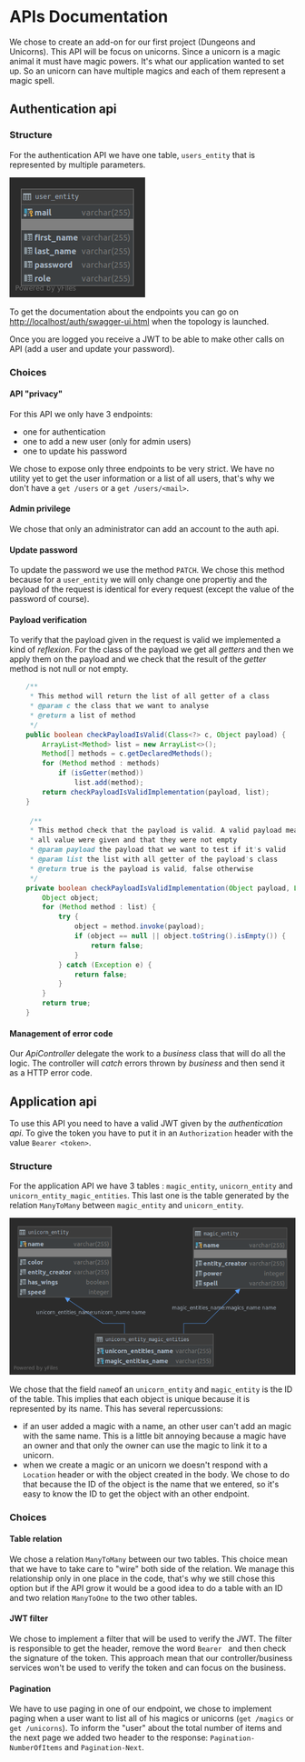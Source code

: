 # APIs Documentation

We chose to create an add-on for our first project (Dungeons and Unicorns). This API will be focus on unicorns. Since a unicorn is a magic animal it must have magic powers. It's what our application wanted to set up. So an unicorn can have multiple magics and each of them represent a magic spell.

## Authentication api

### Structure 

For the authentication API we have one table, `users_entity` that is represented by multiple parameters.

![](img/auth_db.png)

To get the documentation about the endpoints you can go on [http://localhost/auth/swagger-ui.html](http://localhost/auth/swagger-ui.html) when the topology is launched.

Once you are logged you receive a JWT to be able to make other calls on API (add a user and update your password).

### Choices

#### API "privacy"

For this API we only have 3 endpoints:

- one for authentication
- one to add a new user (only for admin users)
- one to update his password

We chose to expose only three endpoints to be very strict. We have no utility yet to get the user information or a list of all users, that's why we don't have a `get /users` or a `get /users/<mail>`.

#### Admin privilege

We chose that only an administrator can add an account to the auth api.

#### Update password

To update the password we use the method `PATCH`. We chose this method because for a `user_entity` we will only change one propertiy and the payload of the request is identical for every request (except the value of the password of course).

#### Payload verification

To verify that the payload given in the request is valid we implemented a kind of _reflexion_. For the class of the payload we get all _getters_ and then we apply them on the payload and we check that the result of the _getter_ method is not null or not empty.

```java
    /**
     * This method will return the list of all getter of a class
     * @param c the class that we want to analyse
     * @return a list of method
     */
    public boolean checkPayloadIsValid(Class<?> c, Object payload) {
        ArrayList<Method> list = new ArrayList<>();
        Method[] methods = c.getDeclaredMethods();
        for (Method method : methods)
            if (isGetter(method))
                list.add(method);
        return checkPayloadIsValidImplementation(payload, list);
    }    

     /**
     * This method check that the payload is valid. A valid payload mean that
     * all value were given and that they were not empty
     * @param payload the payload that we want to test if it's valid
     * @param list the list with all getter of the payload's class
     * @return true is the payload is valid, false otherwise
     */
    private boolean checkPayloadIsValidImplementation(Object payload, List<Method> list){
        Object object;
        for (Method method : list) {
            try {
                object = method.invoke(payload);
                if (object == null || object.toString().isEmpty()) {
                    return false;
                }
            } catch (Exception e) {
                return false;
            }
        }
        return true;
    }
```

#### Management of error code

Our _ApiController_ delegate the work to a _business_ class that will do all the logic. The controller will _catch_ errors thrown by _business_ and then send it as a HTTP error code.

## Application api

To use this API you need to have a valid JWT given by the _authentication api_. To give the token you have to put it in an `Authorization` header with the value `Bearer <token>`. 

### Structure

For the application API we have 3 tables : `magic_entity`, `unicorn_entity` and `unicorn_entity_magic_entities`. This last one is the table generated by the relation `ManyToMany` between `magic_entity` and `unicorn_entity`.

![](img/app_db.png)

We chose that the field `name`of an `unicorn_entity` and `magic_entity` is the ID of the table. This implies that each object is unique because it is represented by its name. This has several repercussions:

- if an user added a magic with a name, an other user can't add an magic with the same name. This is a little bit annoying because a magic have an owner and that only the owner can use the magic to link it to a unicorn.
- when we create a magic or an unicorn we doesn't respond with a `Location` header or with the object created in the body. We chose to do that because the ID of the object is the name that we entered, so it's easy to know the ID to get the object with an other endpoint.

### Choices

#### Table relation

We chose a relation `ManyToMany` between our two tables. This choice mean that we have to take care to "wire" both side of the relation. We manage this relationship only in one place in the code, that's why we still chose this option but if the API grow it would be a good idea to do a table with an ID and two relation `ManyToOne` to the two other tables.

#### JWT filter

We chose to implement a filter that will be used to verify the JWT. The filter is responsible to get the header, remove the word `Bearer ` and then check the signature of the token. This approach  mean that our controller/business services won't be used to verify the token and can focus on the business.

#### Pagination

We have to use paging in one of our endpoint, we chose to implement paging when a user want to list all of his magics or unicorns (`get /magics` or `get /unicorns`). To inform the "user" about the total number of items and the next page we added two header to the response: `Pagination-NumberOfItems` and `Pagination-Next`.
